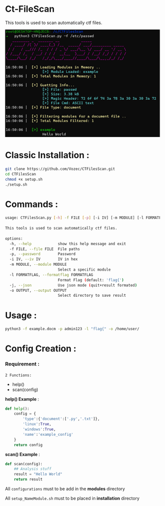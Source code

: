 # Ct-FileScan
This tools is used to scan automatically ctf files.

![Alt text](./github/example.png)

# Classic Installation :

```bash
git clone https://github.com/Vozec/CTFilesScan.git
cd CTFilesScan
chmod +x setup.sh
./setup.sh
```

# Commands :

```bash
usage: CTFilesScan.py [-h] -f FILE [-p] [-i IV] [-m MODULE] [-l FORMATFLAG] [-j] [-o OUTPUT]

This tools is used to scan automatically ctf files.

options:
  -h, --help            show this help message and exit
  -f FILE, --file FILE  File paths
  -p, --password        Password
  -i IV, --iv IV        IV in hex
  -m MODULE, --module MODULE
                        Select a specific module
  -l FORMATFLAG, --formatflag FORMATFLAG
                        Format Flag (default: 'flag{')
  -j, --json            Use json mode (quit+result formated)
  -o OUTPUT, --output OUTPUT
                        Select directory to save result
```

# Usage :
```bash
python3 -f example.docm -p admin123 -l "flag{" -o /home/user/
```

# Config Creation : 

### Requirement :

``2 Functions:``
- help()
- scan(config)

**help() Example** :
```python
def help():
	config = {
		'type':{'document':['.py','.txt']},
		'linux':True,
		'windows':True,
		'name':'example_config'
	}
	return config
```

**scan() Example** :
```python
def scan(config):
	## Analysis stuff
	result = "Hello World"
	return result
```

All ``configurations`` must to be add in the **modules** directory

All ``setup_NameModule.sh`` must to be placed in **installation** directory
